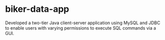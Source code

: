 # biker-data-app
Developed a two-tier Java client-server application using MySQL and JDBC to enable users with varying permissions to execute SQL commands via a GUI.
